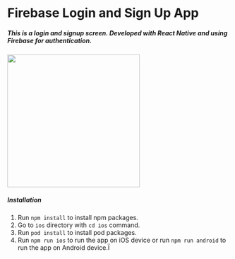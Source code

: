 # Firebase Login and Sign Up App

##### This is a login and signup screen. Developed with React Native and using Firebase for authentication.    

<img src="https://i.ibb.co/9HL2LdG/Ekran-Resmi-2019-01-06-00-11-40.png" width="300">


##### Installation

1. Run `npm install` to install npm packages.
2. Go to `ios` directory with `cd ios` command.
3. Run `pod install` to install pod packages.
4. Run `npm run ios` to run the app on iOS device or run `npm run android` to run the app on Android device.Ï
